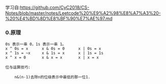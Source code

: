 
学习自:https://github.com/CyC2018/CS-Notes/blob/master/notes/Leetcode%20%E9%A2%98%E8%A7%A3%20-%20%E4%BD%8D%E8%BF%90%E7%AE%97.md

### 0.原理
    0s 表示一串 0，1s 表示一串 1。
    x ^ 0s = x      x & 0s = 0      x | 0s = x
    x ^ 1s = ~x     x & 1s = x      x | 1s = 1s
    x ^ x = 0       x & x = x       x | x = x

    位与运算技巧:
        
        n&(n-1)去除n的位级表示中最低的那一位1.

    